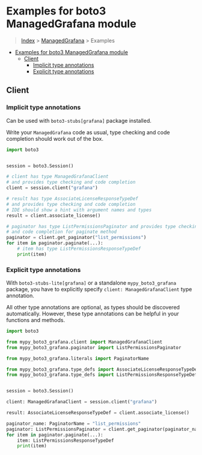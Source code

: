 <a id="examples-for-boto3-managedgrafana-module"></a>

# Examples for boto3 ManagedGrafana module

> [Index](../README.md) > [ManagedGrafana](./README.md) > Examples

- [Examples for boto3 ManagedGrafana module](#examples-for-boto3-managedgrafana-module)
  - [Client](#client)
    - [Implicit type annotations](#implicit-type-annotations)
    - [Explicit type annotations](#explicit-type-annotations)

<a id="client"></a>

## Client

<a id="implicit-type-annotations"></a>

### Implicit type annotations

Can be used with `boto3-stubs[grafana]` package installed.

Write your `ManagedGrafana` code as usual, type checking and code completion
should work out of the box.

```python
import boto3


session = boto3.Session()

# client has type ManagedGrafanaClient
# and provides type checking and code completion
client = session.client("grafana")

# result has type AssociateLicenseResponseTypeDef
# and provides type checking and code completion
# IDE should show a hint with argument names and types
result = client.associate_license()

# paginator has type ListPermissionsPaginator and provides type checking
# and code completion for paginate method
paginator = client.get_paginator("list_permissions")
for item in paginator.paginate(...):
    # item has type ListPermissionsResponseTypeDef
    print(item)
```

<a id="explicit-type-annotations"></a>

### Explicit type annotations

With `boto3-stubs-lite[grafana]` or a standalone `mypy_boto3_grafana` package,
you have to explicitly specify `client: ManagedGrafanaClient` type annotation.

All other type annotations are optional, as types should be discovered
automatically. However, these type annotations can be helpful in your functions
and methods.

```python
import boto3

from mypy_boto3_grafana.client import ManagedGrafanaClient
from mypy_boto3_grafana.paginator import ListPermissionsPaginator

from mypy_boto3_grafana.literals import PaginatorName

from mypy_boto3_grafana.type_defs import AssociateLicenseResponseTypeDef
from mypy_boto3_grafana.type_defs import ListPermissionsResponseTypeDef


session = boto3.Session()

client: ManagedGrafanaClient = session.client("grafana")

result: AssociateLicenseResponseTypeDef = client.associate_license()

paginator_name: PaginatorName = "list_permissions"
paginator: ListPermissionsPaginator = client.get_paginator(paginator_name)
for item in paginator.paginate(...):
    item: ListPermissionsResponseTypeDef
    print(item)
```
